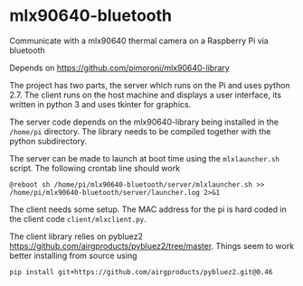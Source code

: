 # mlx90640-bluetooth
Communicate with a mlx90640 thermal camera on a Raspberry Pi via bluetooth

Depends on https://github.com/pimoroni/mlx90640-library

The project has two parts, the server which runs on the Pi and uses python 2.7. The client runs on the host machine and displays a user interface, its written in python 3 and uses tkinter for graphics.

The server code depends on the mlx90640-library being installed in the `/home/pi` directory. 
The library needs to be compiled together with the python subdirectory. 

The server can be made to launch at boot time using the `mlxlauncher.sh` script. The following crontab line should work

    @reboot sh /home/pi/mlx90640-bluetooth/server/mlxlauncher.sh >> /home/pi/mlx90640-bluetooth/server/launcher.log 2>&1

The client needs some setup. The MAC address for the pi is hard coded in the client code `client/mlxclient.py`.

The client library relies on pybluez2 https://github.com/airgproducts/pybluez2/tree/master. Things seem to work better installing from source using
```
pip install git+https://github.com/airgproducts/pybluez2.git@0.46
```
